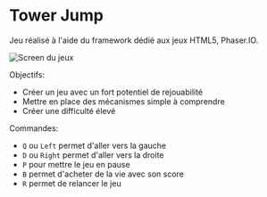 Tower Jump
===============

Jeu réalisé à l'aide du framework dédié aux jeux HTML5, Phaser.IO.

![Screen du jeux](http://i.imgur.com/yhJ6Smz.png "texte pour le titre, facultatif")

Objectifs:
- Créer un jeu avec un fort potentiel de rejouabilité
- Mettre en place des mécanismes simple à comprendre
- Créer une difficulté élevé

Commandes:
- `Q` ou `Left` permet d'aller vers la gauche
- `D` ou `Right` permet d'aller vers la droite
- `P` pour mettre le jeu en pause
- `B` permet d'acheter de la vie avec son score
- `R` permet de relancer le jeu
